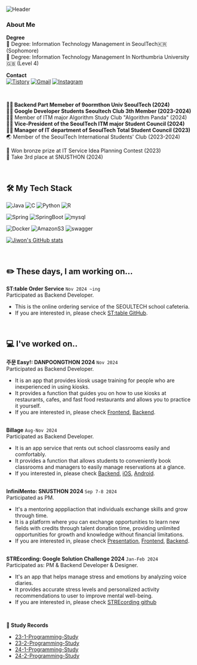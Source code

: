 ![Header](https://capsule-render.vercel.app/api?type=waving&color=0:c2e59c,100:64b3f4&height=170&section=header&text=Jiwon's%20GitHub&fontSize=50&fontColor=FFFFFF&fontAlign=70&fontAlignY=30)





### About Me
**Degree**<br>
🏫 Degree: Information Technology Management in SeoulTech🇰🇷 (Sophomore) <br>
🏫 Degree: Information Technology Management In Northumbria University🇬🇧 (Level 4)<br>

**Contact**<br>
[![Tistory](https://img.shields.io/badge/tistory-000000?style=for-the-badge&logo=tistory&logoColor=white)](https://easy1nhard2.tistory.com/)
[![Gmail](https://img.shields.io/badge/gmail-EA4335?style=for-the-badge&logo=gmail&logoColor=white)](mailto:easy1nhard2@gmail.com)
[![Instagram](https://img.shields.io/badge/instagram-E4405F?style=for-the-badge&logo=instagram&logoColor=white)](https://www.instagram.com/easy1nhard2/)

<br>

**👩‍💻 Backend Part Memeber of 9oormthon Univ SeoulTech (2024)** <br>
**👩‍💻 Google Developer Students Seoultech Club 3th Member (2023-2024)** <br>
👩‍💻 Member of ITM major Algorithm Study Club "Algorithm Panda" (2024) <br>
**🏄‍♀️ Vice-President of the SeoulTech ITM major Student Council (2024)** <br>
**👩‍💻 Manager of IT department of SeoulTech Total Student Council (2023)** <br>
🌏 Member of the SeoulTech International Students' Club (2023-2024) <br>

🥉 Won bronze prize at IT Service Idea Planning Contest (2023) <br>
🥉 Take 3rd place at SNUSTHON (2024)

<br>

## 🛠️ My Tech Stack
![Java](https://img.shields.io/badge/java-%23ED8B00.svg?style=for-the-badge&logo=openjdk&logoColor=white)
![C](https://img.shields.io/badge/c-%2300599C.svg?style=for-the-badge&logo=c&logoColor=white)
![Python](https://img.shields.io/badge/python-3670A0?style=for-the-badge&logo=python&logoColor=ffdd54)
![R](https://img.shields.io/badge/r-%23276DC3.svg?style=for-the-badge&logo=r&logoColor=white)

![Spring](https://img.shields.io/badge/spring-%236DB33F.svg?style=for-the-badge&logo=spring&logoColor=white)
![SpringBoot](https://img.shields.io/badge/springboot-%236DB33F.svg?style=for-the-badge&logo=springboot&logoColor=white)
![mysql](https://img.shields.io/badge/mysql-4479A1.svg?style=for-the-badge&logo=mysql&logoColor=white)

![Docker](https://img.shields.io/badge/docker-2496ED.svg?style=for-the-badge&logo=docker&logoColor=white)
![AmazonS3](https://img.shields.io/badge/amazons3-569A31?style=for-the-badge&logo=amazons3&logoColor=white)
![swagger](https://img.shields.io/badge/swagger-85EA2D?style=for-the-badge&logo=swagger&logoColor=white)



[![Jiwon's GitHub stats](https://github-readme-stats.vercel.app/api?username=orieasy1)](https://github.com/anuraghazra/github-readme-stats)

<br>

## ✏️ These days, I am working on...
**ST:table Order Service** `Nov 2024 ~ing` <br>
Participated as Backend Developer.
* This is the online ordering service of the SEOULTECH school cafeteria.
* If you are interested in, please check [ST:table GitHub](https://github.com/ST-table-service).

<br>

## 💻 I've worked on..
**주문 Easy!: DANPOONGTHON 2024** `Nov 2024` <br>
Participated as Backend Developer.
* It is an app that provides kiosk usage training for people who are inexperienced in using kiosks.
* It provides a function that guides you on how to use kiosks at restaurants, cafes, and fast food restaurants and allows you to practice it yourself.
* If you are interested in, please check [Frontend](https://github.com/9oormthon-univ/2024_DANPOONG_TEAM_21_FE), [Backend](https://github.com/9oormthon-univ/2024_DANPOONG_TEAM_21_BE). <br><br>

**Billage** `Aug-Nov 2024` <br>
Participated as Backend Developer.
* It is an app service that rents out school classrooms easily and comfortably.
* It provides a function that allows students to conveniently book classrooms and managers to easily manage reservations at a glance.
* If you interested in, please check [Backend](https://github.com/9oormthonUniv-seoultech/PROJECT_TEAM_APP_BE0), [iOS](https://github.com/9oormthonUniv-seoultech/PROJECT_TEAM_APP_FE1), [Android](https://github.com/9oormthonUniv-seoultech/PROJECT_TEAM_APP_FE2). <br><br>

**InfiniMento: SNUSTHON 2024** `Sep 7-8 2024` <br>
Participated as PM.
* It's a mentoring apppliaction that individuals exchange skills and grow through time.
* It is a platform where you can exchange opportunities to learn new fields with credits through talent donation time, providing unlimited opportunities for growth and knowledge without financial limitations.
* If you are interested in, please check [Presentation](https://github.com/orieasy1/PM_Project/blob/main/2024%20SNUSTHON%20InfiniMento.pdf), [Frontend](https://github.com/SNUSTHON/TEAM2_FE), [Backend](https://github.com/SNUSTHON/TEAM2_BE).<br><br>

**STREcording: Google Solution Challenge 2024** `Jan-Feb 2024` <br>
Participated as: PM & Backend Developer & Designer.
* It's an app that helps manage stress and emotions by analyzing voice diaries. 
* It provides accurate stress levels and personalized activity recommendations to user to improve mental well-being. 
* If you are interested in, please check [STREcording github](https://github.com/Solution-Challenge-stress-solution)

<br>

**📂 Study Records**

* [23-1-Programming-Study](https://github.com/orieasy1/23-1-Programming-Study)
* [23-2-Programming-Study](https://github.com/orieasy1/23-2-Programming-Study)
* [24-1-Programming-Study](https://github.com/orieasy1/24-1-Programming-Study)
* [24-2-Programming-Study](https://github.com/orieasy1/24-2-Programming-Study)

